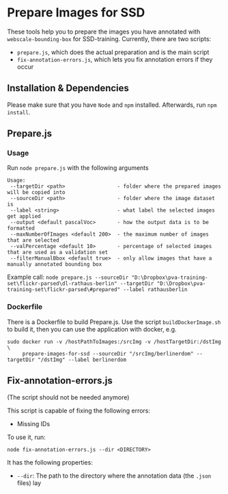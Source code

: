 # Prepare Images for SSD

These tools help you to prepare the images you have annotated with `webscale-bounding-box` for SSD-training.
Currently, there are two scripts:

* `prepare.js`, which does the actual preparation and is the main script
* `fix-annotation-errors.js`, which lets you fix annotation errors if they occur

## Installation & Dependencies

Please make sure that you have `Node` and `npm` installed.
Afterwards, run `npm install`.

## Prepare.js

### Usage

Run `node prepare.js` with the following arguments

```
Usage:
 --targetDir <path>                 - folder where the prepared images will be copied into
 --sourceDir <path>                 - folder where the image dataset is
 --label <string>                   - what label the selected images get applied
 --output <default pascalVoc>       - how the output data is to be formatted
 --maxNumberOfImages <default 200>  - the maximum number of images that are selected
 --valPercentage <default 10>       - percentage of selected images that are used as a validation set
 --filterManualBbox <default true>  - only allow images that have a manually annotated bounding box
```

Example call: 
`node prepare.js --sourceDir "D:\Dropbox\pva-training-set\flickr-parsed\dl-rathaus-berlin" --targetDir "D:\Dropbox\pva-training-set\flickr-parsed\#prepared" --label rathausberlin`

### Dockerfile

There is a Dockerfile to build Prepare.js. Use the script `buildDockerImage.sh` to build it, then you can use the application with docker, e.g.
```
sudo docker run -v /hostPathToImages:/srcImg -v /hostTargetDir:/dstImg \
     prepare-images-for-ssd --sourceDir "/srcImg/berlinerdom" --targetDir "/dstImg" --label berlinerdom
```

## Fix-annotation-errors.js

(The script should not be needed anymore)

This script is capable of fixing the following errors:

* Missing IDs

To use it, run:
```
node fix-annotation-errors.js --dir <DIRECTORY>
```

It has the following properties:

* `--dir`: The path to the directory where the annotation data (the `.json` files) lay
